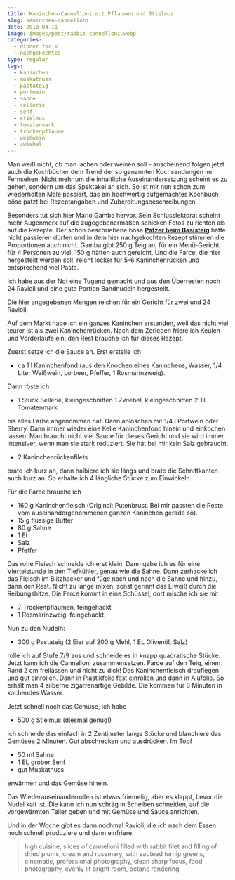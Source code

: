 ```yaml
---
title: Kaninchen-Cannelloni mit Pflaumen und Stielmus
slug: kaninchen-cannelloni
date: 2010-04-11
image: images/post/rabbit-cannelloni.webp
categories: 
  - dinner for x
  - nachgekochtes
type: regular
tags: 
  - kaninchen
  - muskatnuss
  - pastateig
  - portwein
  - sahne
  - sellerie
  - senf
  - stielmus
  - tomatenmark
  - trockenpflaume
  - weißwein
  - zwiebel
---
```


Man weiß nicht, ob man lachen oder weinen soll - anscheinend folgen jetzt auch die Kochbücher dem Trend der so genannten Kochsendungen im Fernsehen. Nicht mehr um die inhaltliche Auseinandersetzung scheint es zu gehen, sondern um das Spektakel an sich. So ist mir nun schon zum wiederholten Male passiert, das ein hochwertig aufgemachtes Kochbuch böse patzt bei Rezeptangaben und Zubereitungsbeschreibungen.

Besonders tut sich hier Mario Gamba hervor. Sein Schlusslektorat scheint mehr Augenmerk auf die zugegebenermaßen schicken Fotos zu richten als auf die Rezepte. Der schon beschriebene böse **[Patzer beim Basisteig](../ravioli-steak)** hätte nicht passieren dürfen und in dem hier nachgekochten Rezept stimmen die Proportionen auch nicht. Gamba gibt 250 g Teig an, für ein Menü-Gericht für 4 Personen zu viel. 150 g hätten auch gereicht. Und die Farce, die hier hergestellt werden soll, reicht locker für 5-6 Kaninchenrücken und entsprechend viel Pasta.

Ich habe aus der Not eine Tugend gemacht und aus den Überresten noch 24 Ravioli und eine gute Portion Bandnudeln hergestellt.

Die hier angegebenen Mengen reichen für ein Gericht für zwei und 24 Ravioli.

Auf dem Markt habe ich ein ganzes Kaninchen erstanden, weil das nicht viel teurer ist als zwei Kaninchenrücken. Nach dem Zerlegen friere ich Keulen und Vorderläufe ein, den Rest brauche ich für dieses Rezept.

Zuerst setze ich die Sauce an. Erst erstelle ich

* ca 1 l Kaninchenfond (aus den Knochen eines Kaninchens, Wasser, 1/4 Liter Weißwein, Lorbeer, Pfeffer, 1 Rosmarinzweig).

Dann röste ich

* 1 Stück Sellerie, kleingeschnitten 1 Zwiebel, kleingeschnitten 2 TL Tomatenmark

bis alles Farbe angenommen hat. Dann ablöschen mit 1/4 l Portwein oder Sherry. Dann immer wieder eine Kelle Kaninchenfond hinein und einkochen lassen. Man braucht nicht viel Sauce für dieses Gericht und sie wird immer intensiver, wenn man sie stark reduziert. Sie hat bei mir kein Salz gebraucht.

* 2 Kaninchenrückenfilets

brate ich kurz an, dann halbiere ich sie längs und brate die Schnittkanten auch kurz an. So erhalte ich 4 längliche Stücke zum Einwickeln.

Für die Farce brauche ich

* 160 g Kaninchenfleisch (Original: Putenbrust. Bei mir passten die Reste vom auseinandergenommenen ganzen Kaninchen gerade so). 
* 15 g flüssige Butter 
* 80 g Sahne 
* 1 Ei 
* Salz 
* Pfeffer

Das rohe Fleisch schneide ich erst klein. Dann gebe ich es für eine Viertelstunde in den Tiefkühler, genau wie die Sahne. Dann zerhacke ich das Fleisch im Blitzhacker und füge nach und nach die Sahne und hinzu, dann den Rest. Nicht zu lange mixen, sonst gerinnt das Eiweiß durch die Reibungshitze. Die Farce kommt in eine Schüssel, dort mische ich sie mit

* 7 Trockenpflaumen, feingehackt 
* 1 Rosmarinzweig, feingehackt.

Nun zu den Nudeln:

* 300 g Pastateig (2 Eier auf 200 g Mehl, 1 EL Olivenöl, Salz)

rolle ich auf Stufe 7/9 aus und schneide es in knapp quadratische Stücke. Jetzt kann ich die Cannelloni zusammensetzen. Farce auf den Teig, einen Rand 2 cm freilassen und nicht zu dick! Das Kaninchenfleisch drauflegen und gut einrollen. Dann in Plastikfolie fest einrollen und dann in Alufolie. So erhält man 4 silberne zigarrenartige Gebilde. Die kommen für 8 Minuten in kochendes Wasser.

Jetzt schnell noch das Gemüse, ich habe

* 500 g Stielmus (diesmal genug!)

Ich schneide das einfach in 2 Zentimeter lange Stücke und blanchiere das Gemüsee 2 Minuten. Gut abschrecken und ausdrücken. Im Topf

* 50 ml Sahne 
* 1 EL grober Senf 
* gut Muskatnuss

erwärmen und das Gemüse hinein.

Das Wiederauseinanderrollen ist etwas friemelig, aber es klappt, bevor die Nudel kalt ist. Die kann ich nun schräg in Scheiben schneiden, auf die vorgewärmten Teller geben und mit Gemüse und Sauce anrichten.

Und in der Woche gibt es dann nochmal Ravioli, die ich nach dem Essen noch schnell produziere und dann einfriere.

> high cuisine, slices of cannelloni filled with rabbit filet and filling of dried plums, cream and rosemary, with sauteed turnip greens, cinematic, professional photography, clean sharp focus, food photography, evenly lit bright room, octane rendering